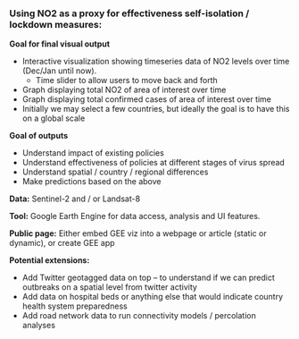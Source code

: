 
### Using NO2 as a proxy for effectiveness self-isolation / lockdown measures:

**Goal for final visual output**
- Interactive visualization showing timeseries data of NO2 levels over time (Dec/Jan until now). 
  - Time slider to allow users to move back and forth
- Graph displaying total NO2 of area of interest over time 
- Graph displaying total confirmed cases of area of interest over time 
- Initially we may select a few countries, but ideally the goal is to have this on a global scale

**Goal of outputs**
- Understand impact of existing policies
- Understand effectiveness of policies at different stages of virus spread
- Understand spatial / country / regional differences
- Make predictions based on the above

**Data:** Sentinel-2 and / or Landsat-8

**Tool:** Google Earth Engine for data access, analysis and UI features. 

**Public page:** Either embed GEE viz into a webpage or article (static or dynamic), or create GEE app

**Potential extensions:**
- Add Twitter geotagged data on top – to understand if we can predict outbreaks on a spatial level from twitter activity 
-	Add data on hospital beds or anything else that would indicate country health system preparedness 
-	Add road network data to run connectivity models / percolation analyses 
